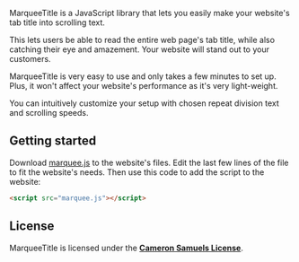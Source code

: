 MarqueeTitle is a JavaScript library that lets you easily make your website's tab title into scrolling text.

This lets users be able to read the entire web page's tab title, while also catching their eye and amazement. Your website will stand out to your customers.

MarqueeTitle is very easy to use and only takes a few minutes to set up. Plus, it won't affect your website's performance as it's very light-weight.

You can intuitively customize your setup with chosen repeat division text and scrolling speeds.

## Getting started
Download [marquee.js](https://git.io/vpBc9) to the website's files.
Edit the last few lines of the file to fit the website's needs.
Then use this code to add the script to the website:

```html
<script src="marquee.js"></script>
```

## License
MarqueeTitle is licensed under the [**Cameron Samuels License**](https://git.io/vpBc7).
